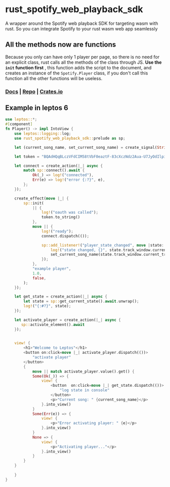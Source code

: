# rust_spotify_web_playback_sdk

A wrapper around the Spotify web playback SDK for targeting wasm with rust. So you can integrate Spotify to your rust wasm web app seamlessly 

## All the methods now are functions

Because you only can have only 1 player per page, so there is no need for an explicit class, rust calls all the methods of the class  through JS.
**Use the `init` function first** , this function adds the script to the document, and creates an instance of the `Spotify.Player` class, if you don't call this function all the other functions will be useless.

### [Docs](https://docs.rs/rust_spotify_web_playback_sdk/latest/) | [Repo](https://github.com/KOEGlike/rust_spotify_web_playback_sdk) | [Crates.io](https://crates.io/crates/rust_spotify_web_playback_sdk)

## Example in leptos 6

```rust
use leptos::*;
#[component]
fn Player() -> impl IntoView {
    use leptos::logging::log;
    use rust_spotify_web_playback_sdk::prelude as sp;

    let (current_song_name, set_current_song_name) = create_signal(String::new());

    let token = "BQAdHQqBLczVFdCIM58tVbF0eaztF-83cXczNdz2Aua-U7JyOdIlpiG5M7oEww-dK7jo3qjcpMJ4isuyU2RYy3EoD_SWEOX1uW39bpR-KDbjSYeBPb0Jn4QtwXQw2yjQ33oRzVdyRufKF8o7kwXYW-ij6rtio6oDq0PNYIGIyMsDxKhgM5ijt4LXWz-iWQykftBMXdeSWZuU-Z51VyFOPuznUBQj";

    let connect = create_action(|_| async {
        match sp::connect().await {
            Ok(_) => log!("connected"),
            Err(e) => log!("error {:?}", e),
        };
    });

    create_effect(move |_| {
        sp::init(
            || {
                log!("oauth was called");
                token.to_string()
            },
            move || {
                log!("ready");
                connect.dispatch(());

                sp::add_listener!("player_state_changed", move |state: sp::StateChange| {
                    log!("state changed, {}", state.track_window.current_track.name);
                    set_current_song_name(state.track_window.current_track.name);
                });
            },
            "example player",
            1.0,
            false,
        );
    });

    let get_state = create_action(|_| async {
        let state = sp::get_current_state().await.unwrap();
        log!("{:#?}", state);
    });

    let activate_player = create_action(|_| async {
       sp::activate_element().await
    });

    
    view! {
        <h1>"Welcome to Leptos"</h1>
        <button on:click=move |_| activate_player.dispatch(())>
            "activate player"
        </button>
        {
            move || match activate_player.value().get() {
            Some(Ok(_)) => {
                view! {
                    <button  on:click=move |_| get_state.dispatch(())>
                        "log state in console"
                    </button>
                    <p>"Current song: " {current_song_name}</p>
                }.into_view()
            }
            Some(Err(e)) => {
                view! {
                    <p>"Error activating player: " {e}</p>
                }.into_view()
            }
            None => {
                view! {
                    <p>"Activating player..."</p>
                }.into_view()
            }
        }
    }
     
    }
}
```

